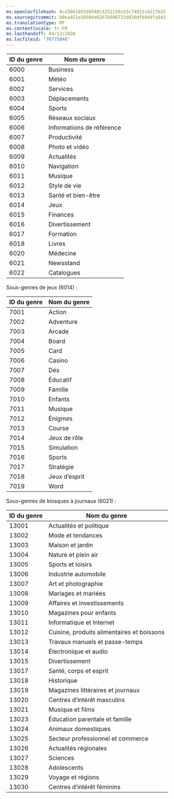 ```yaml
---
ms.openlocfilehash: 8cd3861093d4548c5252150cb3c74921c6217b25
ms.sourcegitcommit: b0ea451e18504e6267b896732dd26df64ddfa843
ms.translationtype: MT
ms.contentlocale: fr-FR
ms.lasthandoff: 04/13/2020
ms.locfileid: "70775846"
---
```

|ID du genre|Nom du genre|
|---|---|
|6000|Business|
|6001|Météo|
|6002|Services|
|6003|Déplacements|
|6004|Sports|
|6005|Réseaux sociaux|
|6006|Informations de référence|
|6007|Productivité|
|6008|Photo et vidéo|
|6009|Actualités|
|6010|Navigation|
|6011|Musique|
|6012|Style de vie|
|6013|Santé et bien-être|
|6014|Jeux|
|6015|Finances|
|6016|Divertissement|
|6017|Formation|
|6018|Livres|
|6020|Médecine|
|6021|Newsstand|
|6022|Catalogues|

Sous-genres de jeux (6014) :

|ID du genre|Nom du genre|
|---|---|
|7001|Action|
|7002|Adventure|
|7003|Arcade|
|7004|Board|
|7005|Card|
|7006|Casino|
|7007|Dés|
|7008|Éducatif|
|7009|Famille|
|7010|Enfants|
|7011|Musique|
|7012|Énigmes|
|7013|Course|
|7014|Jeux de rôle|
|7015|Simulation|
|7016|Sports|
|7017|Stratégie|
|7018|Jeux d’esprit|
|7019|Word|

Sous-genres de kiosques à journaux (6021) :

|ID du genre|Nom du genre|
|---|---|
|13001|Actualités et politique|
|13002|Mode et tendances|
|13003|Maison et jardin|
|13004|Nature et plein air|
|13005|Sports et loisirs|
|13006|Industrie automobile|
|13007|Art et photographie|
|13008|Mariages et mariées|
|13009|Affaires et investissements|
|13010|Magazines pour enfants|
|13011|Informatique et Internet|
|13012|Cuisine, produits alimentaires et boissons|
|13013|Travaux manuels et passe-temps|
|13014|Électronique et audio|
|13015|Divertissement|
|13017|Santé, corps et esprit|
|13018|Historique|
|13019|Magazines littéraires et journaux|
|13020|Centres d’intérêt masculins|
|13021|Musique et films|
|13023|Éducation parentale et famille|
|13024|Animaux domestiques|
|13025|Secteur professionnel et commerce|
|13026|Actualités régionales|
|13027|Sciences|
|13028|Adolescents|
|13029|Voyage et régions|
|13030|Centres d’intérêt féminins|
